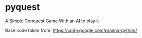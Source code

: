 pyquest
=======

A Simple Conquest Game With an AI to play it

Base code taken from: https://code.google.com/p/aima-python/